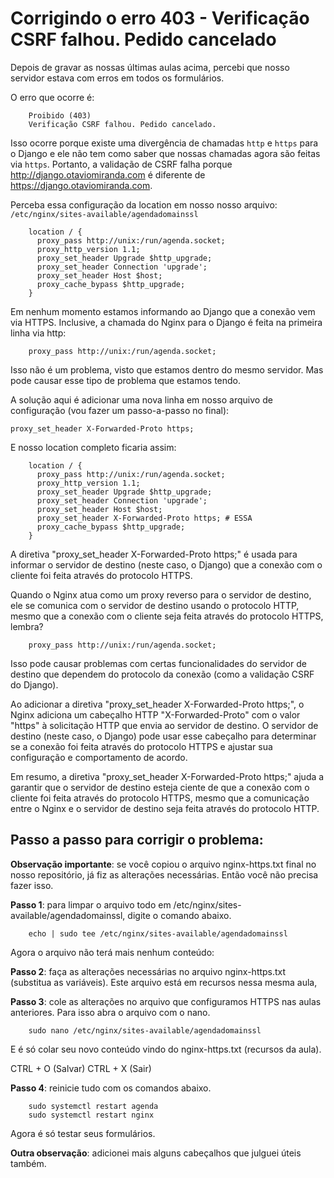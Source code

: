 # Corrigindo o erro 403 - Verificação CSRF falhou. Pedido cancelado

Depois de gravar as nossas últimas aulas acima, percebi que nosso servidor estava com erros em todos os formulários.

O erro que ocorre é:

```
    Proibido (403)
    Verificação CSRF falhou. Pedido cancelado.
```

Isso ocorre porque existe uma divergência de chamadas `http` e `https` para o Django e ele não tem como saber que nossas chamadas agora são feitas via `https`. Portanto, a validação de CSRF falha porque http://django.otaviomiranda.com é diferente de https://django.otaviomiranda.com.

Perceba essa configuração da location em nosso nosso arquivo: `/etc/nginx/sites-available/agendadomainssl`
```
    location / {
      proxy_pass http://unix:/run/agenda.socket;
      proxy_http_version 1.1;
      proxy_set_header Upgrade $http_upgrade;
      proxy_set_header Connection 'upgrade';
      proxy_set_header Host $host;
      proxy_cache_bypass $http_upgrade;
    }
```
Em nenhum momento estamos informando ao Django que a conexão vem via HTTPS. Inclusive, a chamada do Nginx para o Django é feita na primeira linha via http:
```
    proxy_pass http://unix:/run/agenda.socket;
```
Isso não é um problema, visto que estamos dentro do mesmo servidor. Mas pode causar esse tipo de problema que estamos tendo.

A solução aqui é adicionar uma nova linha em nosso arquivo de configuração (vou fazer um passo-a-passo no final):

    proxy_set_header X-Forwarded-Proto https;

E nosso location completo ficaria assim:
```
    location / {
      proxy_pass http://unix:/run/agenda.socket;
      proxy_http_version 1.1;
      proxy_set_header Upgrade $http_upgrade;
      proxy_set_header Connection 'upgrade';
      proxy_set_header Host $host;
      proxy_set_header X-Forwarded-Proto https; # ESSA
      proxy_cache_bypass $http_upgrade;
    }
```
A diretiva "proxy_set_header X-Forwarded-Proto https;" é usada para informar o servidor de destino (neste caso, o Django) que a conexão com o cliente foi feita através do protocolo HTTPS.

Quando o Nginx atua como um proxy reverso para o servidor de destino, ele se comunica com o servidor de destino usando o protocolo HTTP, mesmo que a conexão com o cliente seja feita através do protocolo HTTPS, lembra?
```
    proxy_pass http://unix:/run/agenda.socket;
```
Isso pode causar problemas com certas funcionalidades do servidor de destino que dependem do protocolo da conexão (como a validação CSRF do Django).

Ao adicionar a diretiva "proxy_set_header X-Forwarded-Proto https;", o Nginx adiciona um cabeçalho HTTP "X-Forwarded-Proto" com o valor "https" à solicitação HTTP que envia ao servidor de destino. O servidor de destino (neste caso, o Django) pode usar esse cabeçalho para determinar se a conexão foi feita através do protocolo HTTPS e ajustar sua configuração e comportamento de acordo.

Em resumo, a diretiva "proxy_set_header X-Forwarded-Proto https;" ajuda a garantir que o servidor de destino esteja ciente de que a conexão com o cliente foi feita através do protocolo HTTPS, mesmo que a comunicação entre o Nginx e o servidor de destino seja feita através do protocolo HTTP.

## Passo a passo para corrigir o problema:

**Observação importante**: se você copiou o arquivo nginx-https.txt final no nosso repositório, já fiz as alterações necessárias. Então você não precisa fazer isso.

**Passo 1**: para limpar o arquivo todo em /etc/nginx/sites-available/agendadomainssl, digite o comando abaixo.
```
    echo | sudo tee /etc/nginx/sites-available/agendadomainssl
```
Agora o arquivo não terá mais nenhum conteúdo:

**Passo 2**: faça as alterações necessárias no arquivo nginx-https.txt (substitua as variáveis). Este arquivo está em recursos nessa mesma aula,

**Passo 3**: cole as alterações no arquivo que configuramos HTTPS nas aulas anteriores. Para isso abra o arquivo com o nano.
```
    sudo nano /etc/nginx/sites-available/agendadomainssl
```
E é só colar seu novo conteúdo vindo do nginx-https.txt (recursos da aula).

CTRL + O (Salvar)
CTRL + X (Sair)

**Passo 4**: reinicie tudo com os comandos abaixo.
```
    sudo systemctl restart agenda
    sudo systemctl restart nginx
```
Agora é só testar seus formulários.

**Outra observação**: adicionei mais alguns cabeçalhos que julguei úteis também.